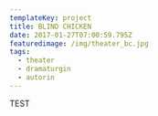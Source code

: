 ```yaml
---
templateKey: project
title: BLIND CHICKEN
date: 2017-01-27T07:00:59.795Z
featuredimage: /img/theater_bc.jpg
tags:
  - theater
  - dramaturgin
  - autorin
---
```

TEST
